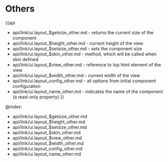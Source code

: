 Others
=======

{{api
- api/link/ui.layout_$getsize_other.md - returns the current size of the component
- api/link/ui.layout_$height_other.md - current height of the view
- api/link/ui.layout_$setsize_other.md - sets the component size
- api/link/ui.layout_$skin_other.md - method, which will be called when skin defined
- api/link/ui.layout_$view_other.md - reference to top html element of the view
- api/link/ui.layout_$width_other.md - current width of the view
- api/link/ui.layout_config_other.md - all options from initial component configuration
- api/link/ui.layout_name_other.md - indicates the name of the component (a read-only property)
}}

@index:
- api/link/ui.layout_$getsize_other.md
- api/link/ui.layout_$height_other.md
- api/link/ui.layout_$setsize_other.md
- api/link/ui.layout_$skin_other.md
- api/link/ui.layout_$view_other.md
- api/link/ui.layout_$width_other.md
- api/link/ui.layout_config_other.md
- api/link/ui.layout_name_other.md



